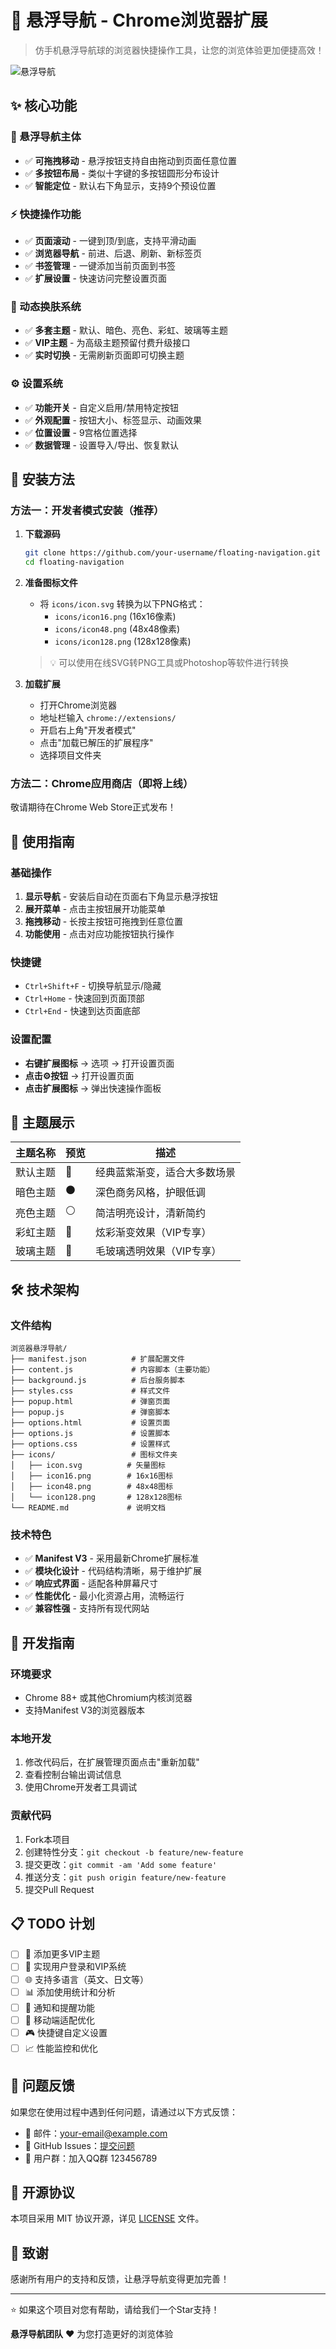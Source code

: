 # 🎯 悬浮导航 - Chrome浏览器扩展

> 仿手机悬浮导航球的浏览器快捷操作工具，让您的浏览体验更加便捷高效！

![悬浮导航](icons/icon.svg)

## ✨ 核心功能

### 🎯 悬浮导航主体
- ✅ **可拖拽移动** - 悬浮按钮支持自由拖动到页面任意位置
- ✅ **多按钮布局** - 类似十字键的多按钮圆形分布设计
- ✅ **智能定位** - 默认右下角显示，支持9个预设位置

### ⚡ 快捷操作功能
- ✅ **页面滚动** - 一键到顶/到底，支持平滑动画
- ✅ **浏览器导航** - 前进、后退、刷新、新标签页
- ✅ **书签管理** - 一键添加当前页面到书签
- ✅ **扩展设置** - 快速访问完整设置页面

### 🎨 动态换肤系统
- ✅ **多套主题** - 默认、暗色、亮色、彩虹、玻璃等主题
- ✅ **VIP主题** - 为高级主题预留付费升级接口
- ✅ **实时切换** - 无需刷新页面即可切换主题

### ⚙️ 设置系统
- ✅ **功能开关** - 自定义启用/禁用特定按钮
- ✅ **外观配置** - 按钮大小、标签显示、动画效果
- ✅ **位置设置** - 9宫格位置选择
- ✅ **数据管理** - 设置导入/导出、恢复默认

## 🚀 安装方法

### 方法一：开发者模式安装（推荐）

1. **下载源码**
   ```bash
   git clone https://github.com/your-username/floating-navigation.git
   cd floating-navigation
   ```

2. **准备图标文件**
   - 将 `icons/icon.svg` 转换为以下PNG格式：
     - `icons/icon16.png` (16x16像素)
     - `icons/icon48.png` (48x48像素)
     - `icons/icon128.png` (128x128像素)
   
   > 💡 可以使用在线SVG转PNG工具或Photoshop等软件进行转换

3. **加载扩展**
   - 打开Chrome浏览器
   - 地址栏输入 `chrome://extensions/`
   - 开启右上角"开发者模式"
   - 点击"加载已解压的扩展程序"
   - 选择项目文件夹

### 方法二：Chrome应用商店（即将上线）
敬请期待在Chrome Web Store正式发布！

## 📖 使用指南

### 基础操作
1. **显示导航** - 安装后自动在页面右下角显示悬浮按钮
2. **展开菜单** - 点击主按钮展开功能菜单
3. **拖拽移动** - 长按主按钮可拖拽到任意位置
4. **功能使用** - 点击对应功能按钮执行操作

### 快捷键
- `Ctrl+Shift+F` - 切换导航显示/隐藏
- `Ctrl+Home` - 快速回到页面顶部
- `Ctrl+End` - 快速到达页面底部

### 设置配置
- **右键扩展图标** → 选项 → 打开设置页面
- **点击⚙️按钮** → 打开设置页面
- **点击扩展图标** → 弹出快速操作面板

## 🎨 主题展示

| 主题名称 | 预览 | 描述 |
|---------|------|------|
| 默认主题 | 🔵 | 经典蓝紫渐变，适合大多数场景 |
| 暗色主题 | ⚫ | 深色商务风格，护眼低调 |
| 亮色主题 | ⚪ | 简洁明亮设计，清新简约 |
| 彩虹主题 | 🌈 | 炫彩渐变效果（VIP专享） |
| 玻璃主题 | 💎 | 毛玻璃透明效果（VIP专享） |

## 🛠️ 技术架构

### 文件结构
```
浏览器悬浮导航/
├── manifest.json          # 扩展配置文件
├── content.js             # 内容脚本（主要功能）
├── background.js          # 后台服务脚本
├── styles.css             # 样式文件
├── popup.html             # 弹窗页面
├── popup.js               # 弹窗脚本
├── options.html           # 设置页面
├── options.js             # 设置脚本
├── options.css            # 设置样式
├── icons/                 # 图标文件夹
│   ├── icon.svg          # 矢量图标
│   ├── icon16.png        # 16x16图标
│   ├── icon48.png        # 48x48图标
│   └── icon128.png       # 128x128图标
└── README.md             # 说明文档
```

### 技术特色
- ✅ **Manifest V3** - 采用最新Chrome扩展标准
- ✅ **模块化设计** - 代码结构清晰，易于维护扩展
- ✅ **响应式界面** - 适配各种屏幕尺寸
- ✅ **性能优化** - 最小化资源占用，流畅运行
- ✅ **兼容性强** - 支持所有现代网站

## 🔧 开发指南

### 环境要求
- Chrome 88+ 或其他Chromium内核浏览器
- 支持Manifest V3的浏览器版本

### 本地开发
1. 修改代码后，在扩展管理页面点击"重新加载"
2. 查看控制台输出调试信息
3. 使用Chrome开发者工具调试

### 贡献代码
1. Fork本项目
2. 创建特性分支：`git checkout -b feature/new-feature`
3. 提交更改：`git commit -am 'Add some feature'`
4. 推送分支：`git push origin feature/new-feature`
5. 提交Pull Request

## 📋 TODO 计划

- [ ] 🎵 添加更多VIP主题
- [ ] 🔐 实现用户登录和VIP系统
- [ ] 🌐 支持多语言（英文、日文等）
- [ ] 📊 添加使用统计和分析
- [ ] 🔔 通知和提醒功能
- [ ] 📱 移动端适配优化
- [ ] 🎮 快捷键自定义设置
- [ ] 📈 性能监控和优化

## 🐛 问题反馈

如果您在使用过程中遇到任何问题，请通过以下方式反馈：

- 📧 邮件：your-email@example.com
- 🐙 GitHub Issues：[提交问题](https://github.com/your-repo/issues)
- 💬 用户群：加入QQ群 123456789

## 📄 开源协议

本项目采用 MIT 协议开源，详见 [LICENSE](LICENSE) 文件。

## 🙏 致谢

感谢所有用户的支持和反馈，让悬浮导航变得更加完善！

---

⭐ 如果这个项目对您有帮助，请给我们一个Star支持！

**悬浮导航团队** ❤️ 为您打造更好的浏览体验

